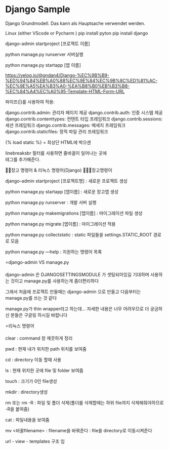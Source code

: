 # Django Sample

Django Grundmodell.
Das kann als Hauptsache verwendet werden.

Linux (either VScode or Pycharm )
pip install pyton 
pip install django 


django-admin startproject [프로젝트 이름]

python manage.py runserver
서버실행

python manage.py startapp [앱 이름]


https://velog.io/@gndan4/Django-%EC%9B%B9-%ED%94%84%EB%A0%88%EC%9E%84%EC%9B%8C%ED%81%AC-%EC%9E%A5%EA%B3%A0-%EA%B8%B0%EB%B3%B8-%EC%84%A4%EC%A0%95-Template-HTML-Form-URL


파이프(|)를 사용하여 적용: 

django.contrib.admin: 관리자 페이지 제공
django.contrib.auth: 인증 시스템 제공
django.contrib.contenttypes: 컨텐트 타입 프레임워크
django.contrib.sessions: 세션 프레임워크
django.contrib.messages: 메세지 프레임워크
django.contrib.staticfiles: 정적 파일 관리 프레임워크


{% load static %} = 최상단  HTML에 박으센 
 <link rel="stylesheet" href="{% static 'bootstrap/css/bootstrap.css' %}">
    <link rel="stylesheet" href="{% static 'css/blog.css' %}">



 linebreaksbr 필터를 사용하면 줄바꿈이 일어나는 곳에 <br> 테그를 추가해준다.
 
 
 
 
 ✍🏻장고 명령어 & 리눅스 명령어(Django)
👨🏻‍💻장고명령어


django-admin startproject [프로젝트명] : 새로운 프로젝트 생성


python manage.py startapp [앱이름] : 새로운 장고앱 생성


python manage.py runserver : 개발 서버 실행


python manage.py makemigrations [앱이름] : 마이그레이션 파일 생성


python manage.py migrate [앱이름] : 마이그레이션 적용


python manage.py collectstatic : static 파일들을 settings.STATIC_ROOT 경로로 모음


python manage.py —help : 지원하는 명령어 목록


⭐django-admin VS manage.py


django-admin 은 DJANGOSETTINGSMODULE 가 셋팅되어있길
기대하며 사용하는 것이고 manage.py를 사용하는게 좀더편리하다


그래서 처음에 프로젝트 만들때는 django-admin 으로 만들고
다음부터는 manage.py를 쓰는 것 같다


manage.py가 thin wrapper라고 하는데…
자세한 내용은 너무 어려우므로 더 궁금하신 분들은 구글링 하시길 바랍니다


⭐리눅스 명령어


clear : command 창 깨끗하게 정리


pwd : 현재 내가 위치한 path 위치를 보여줌


cd : directory 이동 할때 사용


ls : 현재 위치한 곳에 file 및 folder 보여줌


touch : 크기가 0인 file생성


mkdir : directory생성


rm 또는 rm -R
: 파일 및 폴더 삭제(폴더를 삭제할때는 하위 file까지 삭제해줘야하므로 -R을 붙여줌)


cat : 파일내용을 보여줌


mv <바꿀filename> : filename을 바꿔준다
: file을 directory로 이동시켜준다



url - view - templates 구조 임 

